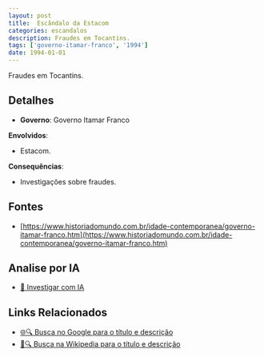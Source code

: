 ```yaml
---
layout: post
title:  Escândalo da Estacom
categories: escandalos
description: Fraudes em Tocantins.
tags: ['governo-itamar-franco', '1994']
date: 1994-01-01
---
```


Fraudes em Tocantins.

## Detalhes
- **Governo**: Governo Itamar Franco

**Envolvidos**:
- Estacom.


**Consequências**:
- Investigações sobre fraudes.


## Fontes
- [https://www.historiadomundo.com.br/idade-contemporanea/governo-itamar-franco.htm](https://www.historiadomundo.com.br/idade-contemporanea/governo-itamar-franco.htm)


## Analise por IA
- [🤖 Investigar com IA](https://www.perplexity.ai/search?q=Esc%C3%A2ndalo%20da%20Estacom%20Fraudes%20em%20Tocantins.%20Governo%20Itamar%20Franco)

## Links Relacionados
- [🌐🔍 Busca no Google para o título e descrição](https://www.google.com/search?q=Esc%C3%A2ndalo%20da%20Estacom%20Fraudes%20em%20Tocantins.%20Governo%20Itamar%20Franco)
- [📖🔍 Busca na Wikipedia para o título e descrição](https://pt.wikipedia.org/w/index.php?search=Esc%C3%A2ndalo%20da%20Estacom%20Fraudes%20em%20Tocantins.%20Governo%20Itamar%20Franco)

